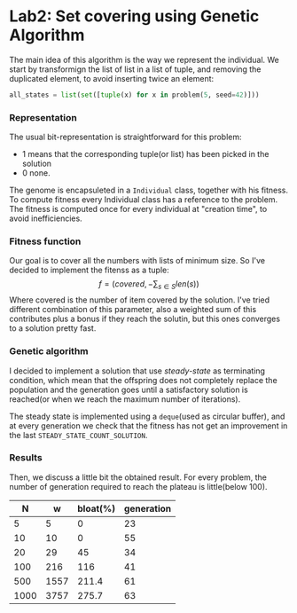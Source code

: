 # Lab2: Set covering using Genetic Algorithm

The main idea of this algorithm is the way we represent the individual. We start by transformign the list of list in a list of tuple, and removing the duplicated element, to avoid inserting twice an element:

```python
all_states = list(set([tuple(x) for x in problem(5, seed=42)]))
```

### Representation

The usual bit-representation is straightforward for this problem:

- 1 means that the corresponding tuple(or list) has been picked in the solution
- 0 none.

The genome is encapsuleted in a `Individual` class, together with his fitness. To compute fitness every Individual class has a reference to the problem. The fitness is computed once for every individual at "creation time", to avoid inefficiencies.

### Fitness function

Our goal is to cover all the numbers with lists of minimum size. So I've decided to implement the fitenss as a tuple: $$f = (covered, -\sum_{s \in S} len(s))$$
Where covered is the number of item covered by the solution. I've tried different combination of this parameter, also a weighted sum of this contributes plus a bonus if they reach the solutin, but this ones converges to a solution pretty fast.

### Genetic algorithm

I decided to implement a solution that use _steady-state_ as terminating condition, which mean that the offspring does not completely replace the population and the generation goes until a satisfactory solution is reached(or when we reach the maximum number of iterations).

The steady state is implemented using a `deque`(used as circular buffer), and at every generation we check that the fitness has not get an improvement in the last `STEADY_STATE_COUNT_SOLUTION`.

### Results

Then, we discuss a little bit the obtained result. For every problem, the number of generation required to reach the plateau is little(below 100).

| N    | w    | bloat(%) | generation |
| ---- | ---- | -------- | ---------- |
| 5    | 5    | 0        | 23         |
| 10   | 10   | 0        | 55         |
| 20   | 29   | 45       | 34         |
| 100  | 216  | 116      | 41         |
| 500  | 1557 | 211.4    | 61         |
| 1000 | 3757 | 275.7    | 63         |
